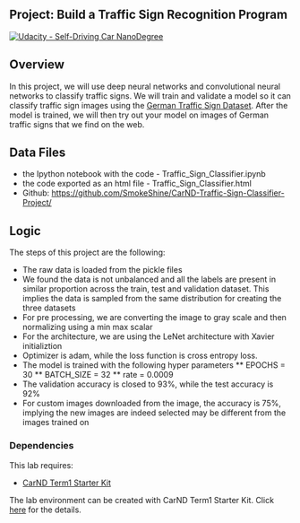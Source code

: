 ## Project: Build a Traffic Sign Recognition Program
[![Udacity - Self-Driving Car NanoDegree](https://s3.amazonaws.com/udacity-sdc/github/shield-carnd.svg)](http://www.udacity.com/drive)

Overview
---
In this project, we will use deep neural networks and convolutional neural networks to classify traffic signs. We will train and validate a model so it can classify traffic sign images using the [German Traffic Sign Dataset](http://benchmark.ini.rub.de/?section=gtsrb&subsection=dataset). After the model is trained, we will then try out your model on images of German traffic signs that we find on the web.

Data Files
---

* the Ipython notebook with the code - Traffic_Sign_Classifier.ipynb
* the code exported as an html file - Traffic_Sign_Classifier.html
* Github: https://github.com/SmokeShine/CarND-Traffic-Sign-Classifier-Project/

Logic
---
The steps of this project are the following:
* The raw data is loaded from the pickle files
* We found the data is not unbalanced and all the labels are present in similar proportion across the train, test and validation dataset. This implies the data is sampled from the same distribution for creating the three datasets
* For pre processing, we are converting the image to gray scale and then normalizing using a min max scalar
* For the architecture, we are using the LeNet architecture with Xavier initializtion
* Optimizer is adam, while the loss function is cross entropy loss.
* The model is trained with the following hyper parameters
** EPOCHS = 30
** BATCH_SIZE = 32
** rate = 0.0009
* The validation accuracy is closed to 93%, while the test accuracy is 92%
* For custom images downloaded from the image, the accuracy is 75%, implying the new images are indeed selected may be different from the images trained on

### Dependencies
This lab requires:

* [CarND Term1 Starter Kit](https://github.com/udacity/CarND-Term1-Starter-Kit)

The lab environment can be created with CarND Term1 Starter Kit. Click [here](https://github.com/udacity/CarND-Term1-Starter-Kit/blob/master/README.md) for the details.

